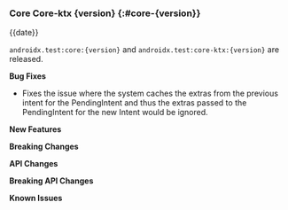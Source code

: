 ### Core Core-ktx {version} {:#core-{version}}

{{date}}

`androidx.test:core:{version}` and `androidx.test:core-ktx:{version}` are released.

**Bug Fixes**

* Fixes the issue where the system caches the extras from the previous intent for the PendingIntent and thus the extras passed to the PendingIntent for the new Intent would be ignored.

**New Features**

**Breaking Changes**

**API Changes**

**Breaking API Changes**

**Known Issues**
